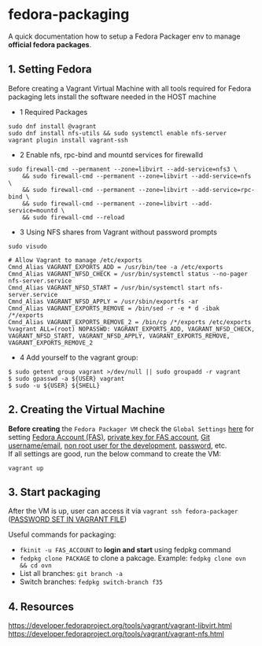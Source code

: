 # fedora-packaging

A quick documentation how to setup a Fedora Packager env to manage **official fedora packages**.

## 1. Setting Fedora

Before creating a Vagrant Virtual Machine with all tools required for Fedora packaging lets install the software needed in the HOST machine

- 1 Required Packages
```
sudo dnf install @vagrant
sudo dnf install nfs-utils && sudo systemctl enable nfs-server
vagrant plugin install vagrant-ssh
```

- 2 Enable nfs, rpc-bind and mountd services for firewalld
```
sudo firewall-cmd --permanent --zone=libvirt --add-service=nfs3 \
    && sudo firewall-cmd --permanent --zone=libvirt --add-service=nfs \
    && sudo firewall-cmd --permanent --zone=libvirt --add-service=rpc-bind \
    && sudo firewall-cmd --permanent --zone=libvirt --add-service=mountd \
    && sudo firewall-cmd --reload
```


- 3 Using NFS shares from Vagrant without password prompts
```
sudo visudo

# Allow Vagrant to manage /etc/exports
Cmnd_Alias VAGRANT_EXPORTS_ADD = /usr/bin/tee -a /etc/exports
Cmnd_Alias VAGRANT_NFSD_CHECK = /usr/bin/systemctl status --no-pager nfs-server.service
Cmnd_Alias VAGRANT_NFSD_START = /usr/bin/systemctl start nfs-server.service
Cmnd_Alias VAGRANT_NFSD_APPLY = /usr/sbin/exportfs -ar
Cmnd_Alias VAGRANT_EXPORTS_REMOVE = /bin/sed -r -e * d -ibak /*/exports
Cmnd_Alias VAGRANT_EXPORTS_REMOVE_2 = /bin/cp /*/exports /etc/exports
%vagrant ALL=(root) NOPASSWD: VAGRANT_EXPORTS_ADD, VAGRANT_NFSD_CHECK, VAGRANT_NFSD_START, VAGRANT_NFSD_APPLY, VAGRANT_EXPORTS_REMOVE, VAGRANT_EXPORTS_REMOVE_2
```

- 4 Add yourself to the vagrant group:

```
$ sudo getent group vagrant >/dev/null || sudo groupadd -r vagrant
$ sudo gpasswd -a ${USER} vagrant
$ sudo -u ${USER} ${SHELL}
```

## 2. Creating the Virtual Machine
**Before creating** the `Fedora Packager VM` check the `Global Settings` [here](https://github.com/dougsland/fedora-packaging/blob/37f1119c0af123f6d9ad2ab99d1cd0802acc9e29/Vagrantfile#L1) for setting [Fedora Account (FAS)](https://github.com/dougsland/fedora-packaging/blob/680cab8b6cb7c406c6897f792befe752d5270fd1/Vagrantfile#L4), [private key for FAS account](https://github.com/dougsland/fedora-packaging/blob/680cab8b6cb7c406c6897f792befe752d5270fd1/Vagrantfile#L12), [Git username/email](https://github.com/dougsland/fedora-packaging/blob/680cab8b6cb7c406c6897f792befe752d5270fd1/Vagrantfile#L5), [non root user for the development](https://github.com/dougsland/fedora-packaging/blob/680cab8b6cb7c406c6897f792befe752d5270fd1/Vagrantfile#L8), [password](https://github.com/dougsland/fedora-packaging/blob/680cab8b6cb7c406c6897f792befe752d5270fd1/Vagrantfile#L8), etc.  
If all settings are good, run the below command to create the VM:
```
vagrant up
```

## 3. Start packaging
After the VM is up, user can access it via `vagrant ssh fedora-packager` ([PASSWORD SET IN VAGRANT FILE](https://github.com/dougsland/fedora-packaging/blob/2e96292e1d1f4df326bc0a050359db4ceadae9ce/Vagrantfile#L9))  

Useful commands for packaging:  
- `fkinit -u FAS_ACCOUNT` to **login and start** using fedpkg command  
- `fedpkg clone PACKAGE` to clone a pakcage. Example: `fedpkg clone ovn && cd ovn`
- List all branches: `git branch -a`
- Switch branches: `fedpkg switch-branch f35`

## 4. Resources
https://developer.fedoraproject.org/tools/vagrant/vagrant-libvirt.html
https://developer.fedoraproject.org/tools/vagrant/vagrant-nfs.html
